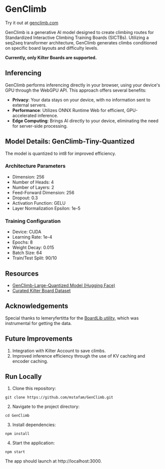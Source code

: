 # GenClimb

Try it out at [genclimb.com](https://www.genclimb.com/)

GenClimb is a generative AI model designed to create climbing routes for Standardized Interactive Climbing Training Boards (SICTBs). Utilizing a seq2seq transformer architecture, GenClimb generates climbs conditioned on specific board layouts and difficulty levels.

**Currently, only Kilter Boards are supported.**

## Inferencing

GenClimb performs inferencing directly in your browser, using your device's GPU through the WebGPU API. This approach offers several benefits:

- **Privacy**: Your data stays on your device, with no information sent to external servers.
- **Performance**: Utilizes ONNX Runtime Web for efficient, GPU-accelerated inference.
- **Edge Computing**: Brings AI directly to your device, eliminating the need for server-side processing.

## Model Details: GenClimb-Tiny-Quantized

The model is quantized to int8 for improved efficiency.

### Architecture Parameters
- Dimension: 256
- Number of Heads: 4
- Number of Layers: 2
- Feed-Forward Dimension: 256
- Dropout: 0.3
- Activation Function: GELU
- Layer Normalization Epsilon: 1e-5

### Training Configuration
- Device: CUDA
- Learning Rate: 1e-4
- Epochs: 8
- Weight Decay: 0.015
- Batch Size: 64
- Train/Test Split: 90/10

## Resources

- [GenClimb-Large-Quantized Model (Hugging Face)](https://huggingface.co/mstafam/genclimb-large-quantized)
- [Curated Kilter Board Dataset](https://huggingface.co/datasets/mstafam/Kilter-Board-Dataset)

## Acknowledgements

Special thanks to lemeryfertitta for the [BoardLib utility](https://github.com/lemeryfertitta/BoardLib), which was instrumental for getting the data.

## Future Improvements

1. Integration with Kilter Account to save climbs.
2. Improved inference efficiency through the use of KV caching and encoder caching.

## Run Locally

1. Clone this repository: 
```
git clone https://github.com/mstafam/GenClimb.git
```
2. Navigate to the project directory:
```
cd GenClimb
```
3. Install dependencies:
```
npm install
```
4. Start the application:
```
npm start
```

The app should launch at http://localhost:3000.
